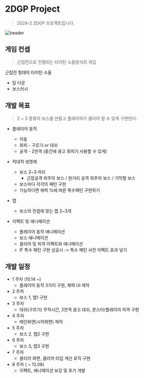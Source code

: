 # 2DGP Project
> 2024-2 2DGP 프로젝트입니다.

![header](https://capsule-render.vercel.app/api?type=transparent&height=300&color=gradient&text=Red%20Souls&section=header&textBg=false&fontSize=80&fontAlign=30&fontAlignY=60&animation=twinkling&rotate=0&desc=-from%20Titan%20souls-&descAlign=70&descAlignY=65&descSize=30&theme=radical)

## 게임 컨셉

> 근접전으로 진행되는 타이탄 소울방식의 게임

근접전 형태의 타이탄 소울
 + 탑 다운
 + 보스러시

## 개발 목표

> 2 ~ 3 종류의 보스를 만들고 플레이어가 클리어 할 수 있게 구현한다.

* 플레이어 동작
  * 이동
  + 회피 - 구르기 or 대쉬
  + 공격 - 2연격 (중간에 끊고 회피기 사용할 수 있게)
 

* 적대적 생명체
  + 보스 2~3 마리
    + 근접공격 위주의 보스 / 원거리 공격 위주의 보스 / 기믹형 보스
  + 보스마다 각각의 패턴 구현
  + 가능하다면 체력 %에 따른 특수패턴 구현하기

* 맵
  * 보스의 컨셉에 맞는 맵 2~3개
 
* 이펙트 및 애니메이션
  * 플레이어 동작 애니메이션
  * 보스 애니메이션
  * 클리어 및 피격 이펙트와 애니메이션
  * IF 특수 패턴 구현 성공시 -> 특수 패턴 사전 이펙트 효과 넣기

## 개발 일정

* 1 주차 (10.14 ~)
    * 플레이어 동작 3가지 구현, 체력 UI 제작
* 2 주차
    * 보스 1, 맵1 구현
* 3 주차
    * 대쉬(구르기) 무적시간, 2연격 끊고 대쉬, 몬스터/플레이어 피격 구현
* 4 주차
    * 메인화면(시작화면) 제작
* 5 주차
    * 보스 2, 맵2 구현
* 6 주차
    * 보스 3, 맵3 구현
* 7 주차
    * 클리어 화면, 클리어 타임 계산 로직 구현
* 8 주차 ( ~ 12.08)
    * 이펙트, 애니메이션 보강 및 추가 개발

